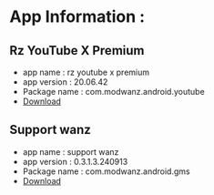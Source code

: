 # App Information :

## Rz YouTube X Premium 
- app name     : rz youtube x premium 
- app version  : 20.06.42
- Package name : com.modwanz.android.youtube
- [Download](https://)

## Support wanz
- app name     : support wanz
- app version  : 0.3.1.3.240913
- Package name : com.modwanz.android.gms
- [Download](https://)
